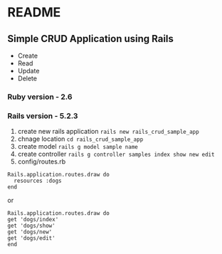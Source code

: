 # README
## Simple CRUD Application using Rails 

* Create
* Read
* Update
* Delete

### Ruby version - 2.6
### Rails version - 5.2.3

1. create new rails application ```rails new rails_crud_sample_app```
2. chnage location ```cd rails_crud_sample_app```
3. create model ```rails g model sample name```
4. create controller ```rails g controller samples index show new edit```
5. config/routes.rb

```
Rails.application.routes.draw do
  resources :dogs
end
```

or 

```
Rails.application.routes.draw do
get 'dogs/index'
get 'dogs/show'
get 'dogs/new'
get 'dogs/edit'
end
```

